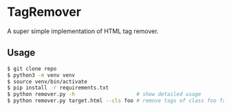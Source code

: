 # TagRemover

A super simple implementation of HTML tag remover.

## Usage
```sh
$ git clone repo
$ python3 -m venv venv
$ source venv/bin/activate
$ pip install -r requirements.txt
$ python remover.py -h                    # show detailed usage
$ python remover.py target.html --cls foo # remove tags of class foo from target.html
```